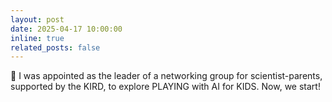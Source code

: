 ```yaml
---
layout: post
date: 2025-04-17 10:00:00
inline: true
related_posts: false
---
```


🍼 I was appointed as the leader of a networking group for scientist-parents, supported by the KIRD, to explore PLAYING with AI for KIDS. Now, we start!